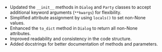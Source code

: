 - Updated the `__init__` methods in `Dialog` and `Party` classes to accept additional keyword arguments (`**kwargs`) for flexibility.
- Simplified attribute assignment by using `locals()` to set non-None values.
- Enhanced the `to_dict` method in `Dialog` to return all non-None attributes.
- Improved readability and consistency in the code structure.
- Added docstrings for better documentation of methods and parameters.
